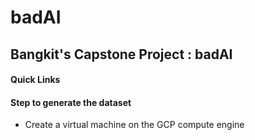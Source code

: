 # badAI
## Bangkit's Capstone Project : badAI

#### Quick Links


#### Step to generate the dataset
-  Create a virtual machine on the GCP compute engine 

